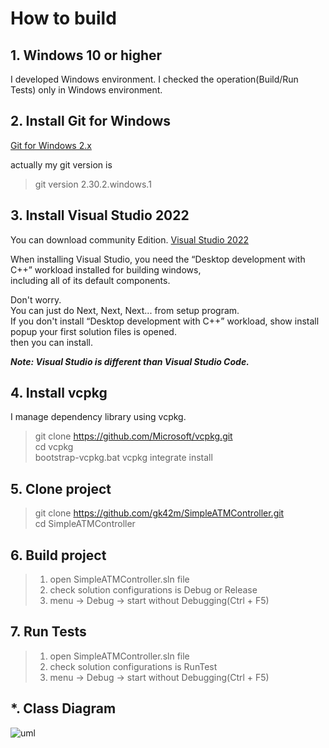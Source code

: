 # How to build

## 1. Windows 10 or higher

I developed Windows environment. I checked the operation(Build/Run Tests) only in Windows environment.

## 2. Install Git for Windows

[Git for Windows 2.x](https://git-scm.com/download/win)  

actually my git version is  
> git version 2.30.2.windows.1

## 3. Install Visual Studio 2022

You can download community Edition.
[Visual Studio 2022](https://visualstudio.microsoft.com/downloads/)

When installing Visual Studio, you need the “Desktop development with C++” workload installed for building windows,  
including all of its default components.  

Don't worry.  
You can just do Next, Next, Next... from setup program.  
If you don't install “Desktop development with C++” workload, show install popup your first solution files is opened.  
then you can install.

***Note: Visual Studio is different than Visual Studio Code.***

## 4. Install vcpkg

I manage dependency library using vcpkg.

> git clone <https://github.com/Microsoft/vcpkg.git>  
> cd vcpkg  
> bootstrap-vcpkg.bat
> vcpkg integrate install  

## 5. Clone project

> git clone <https://github.com/gk42m/SimpleATMController.git>  
> cd SimpleATMController

## 6. Build project

> 1. open SimpleATMController.sln file  
> 2. check solution configurations is Debug or Release  
> 3. menu -> Debug -> start without Debugging(Ctrl + F5)

## 7. Run Tests

> 1. open SimpleATMController.sln file  
> 2. check solution configurations is RunTest  
> 3. menu -> Debug -> start without Debugging(Ctrl + F5)

## *. Class Diagram

![uml](http://www.plantuml.com/plantuml/proxy?src=https://raw.githubusercontent.com/gk42m/SimpleATMController/master/uml.puml)
